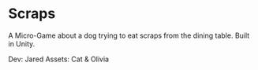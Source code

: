 # Scraps
A Micro-Game about a dog trying to eat scraps from the dining table. Built in Unity.

Dev: Jared
Assets: Cat & Olivia

